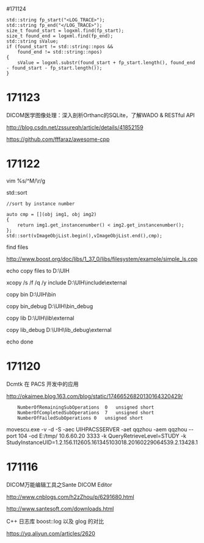 
#171124

    std::string fp_start("<LOG_TRACE>");
    std::string fp_end("</LOG_TRACE>");
    size_t found_start = logxml.find(fp_start);
    size_t found_end = logxml.find(fp_end);
    std::string sValue;
    if (found_start != std::string::npos &&
        found_end != std::string::npos)
    {
        sValue = logxml.substr(found_start + fp_start.length(), found_end - found_start - fp_start.length());
    }
    
    

# 171123

DICOM医学图像处理：深入剖析Orthanc的SQLite，了解WADO & RESTful API

http://blog.csdn.net/zssureqh/article/details/41852159


https://github.com/fffaraz/awesome-cpp

# 171122

vim
%s/^M/\r/g

std::sort

	//sort by instance number
	
	auto cmp = [](obj img1, obj img2)
	{  
		return img1.get_instancenumber() < img2.get_instancenumber();
	};
	std::sort(vImageObjList.begin(),vImageObjList.end(),cmp);
	
	
find files

http://www.boost.org/doc/libs/1_37_0/libs/filesystem/example/simple_ls.cpp

echo copy files to D:\UIH

xcopy /s /f /q /y include D:\UIH\include\external 

copy bin D:\UIH\bin

copy bin_debug D:\UIH\bin_debug

copy lib D:\UIH\lib\external

copy lib_debug D:\UIH\lib_debug\external

echo done
# 171120

Dcmtk 在 PACS 开发中的应用  

http://okaimee.blog.163.com/blog/static/17466526820130164320429/

		NumberOfRemainingSubOperations	0	unsigned short
		NumberOfCompletedSubOperations	7	unsigned short
		NumberOfFailedSubOperations	0	unsigned short



movescu.exe -v -d -S -aec UIHPACSSERVER -aet qqzhou -aem qqzhou --port 104 -od E:/tmp/ 10.6.60.20 3333 -k QueryRetrieveLevel=STUDY -k StudyInstanceUID=1.2.156.112605.161345103018.20160229064539.2.13428.1

# 171116

DICOM万能编辑工具之Sante DICOM Editor

http://www.cnblogs.com/h2zZhou/p/6291680.html

http://www.santesoft.com/downloads.html


C++ 日志库 boost::log 以及 glog 的对比

https://yq.aliyun.com/articles/2620
